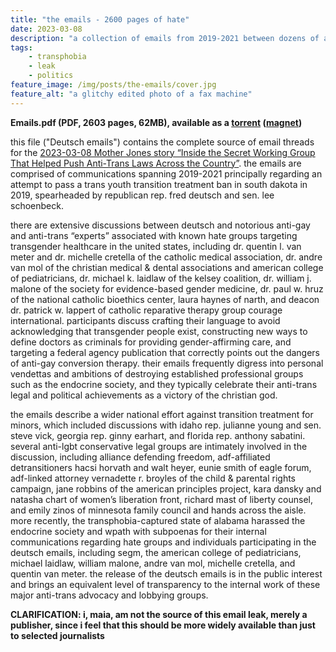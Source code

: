 ```yaml
---
title: "the emails - 2600 pages of hate"
date: 2023-03-08
description: "a collection of emails from 2019-2021 between dozens of anti-trans expert witnesses, US right-wing lawmakers and conservative legal groups"
tags:
    - transphobia
    - leak
    - politics
feature_image: /img/posts/the-emails/cover.jpg
feature_alt: "a glitchy edited photo of a fax machine"
---
```


**Emails.pdf (PDF, 2603 pages, 62MB), available as a [torrent](/files/emails.torrent) ([magnet](magnet:?xt=urn:btih:78cebcb51122170c857d71a6bd64e939c26af7f3&xt=urn:btmh:1220af77008cd1506d65208aa0a8cf8b288d783b90a7b4ea4f8c08fa3a5c08b90b5e))**

this file ("Deutsch emails") contains the complete source of email threads for the [2023-03-08 Mother Jones story “Inside the Secret Working Group That Helped Push Anti-Trans Laws Across the Country”](https://www.motherjones.com/politics/2023/03/anti-trans-transgender-health-care-ban-legislation-bill-minors-children-lgbtq/). the emails are comprised of communications spanning 2019-2021 principally regarding an attempt to pass a trans youth transition treatment ban in south dakota in 2019, spearheaded by republican rep. fred deutsch and sen. lee schoenbeck.
 
there are extensive discussions between deutsch and notorious anti-gay and anti-trans “experts” associated with known hate groups targeting transgender healthcare in the united states, including dr. quentin l. van meter and dr. michelle cretella of the catholic medical association, dr. andre van mol of the christian medical & dental associations and american college of pediatricians, dr. michael k. laidlaw of the kelsey coalition, dr. william j. malone of the society for evidence-based gender medicine, dr. paul w. hruz of the national catholic bioethics center, laura haynes of narth, and deacon dr. patrick w. lappert of catholic reparative therapy group courage international. participants discuss crafting their language to avoid acknowledging that transgender people exist, constructing new ways to define doctors as criminals for providing gender-affirming care, and targeting a federal agency publication that correctly points out the dangers of anti-gay conversion therapy. their emails frequently digress into personal vendettas and ambitions of destroying established professional groups such as the endocrine society, and they typically celebrate their anti-trans legal and political achievements as a victory of the christian god. 

the emails describe a wider national effort against transition treatment for minors, which included discussions with idaho rep. julianne young and sen. steve vick, georgia rep. ginny earhart, and florida rep. anthony sabatini. several anti-lgbt conservative legal groups are intimately involved in the discussion, including alliance defending freedom, adf-affiliated detransitioners hacsi horvath and walt heyer, eunie smith of eagle forum, adf-linked attorney vernadette r. broyles of the child & parental rights campaign, jane robbins of the american principles project, kara dansky and natasha chart of women’s liberation front, richard mast of liberty counsel, and emily zinos of minnesota family council and hands across the aisle. more recently, the transphobia-captured state of alabama harassed the endocrine society and wpath with subpoenas for their internal communications regarding hate groups and individuals participating in the deutsch emails, including segm, the american college of pediatricians, michael laidlaw, william malone, andre van mol, michelle cretella, and quentin van meter. the release of the deutsch emails is in the public interest and brings an equivalent level of transparency to the internal work of these major anti-trans advocacy and lobbying groups.

**CLARIFICATION: i, maia, am not the source of this email leak, merely a publisher, since i feel that this should be more widely available than just to selected journalists**
